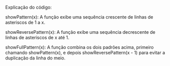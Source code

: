 Explicação do código:

showPattern(x): A função exibe uma sequência crescente de linhas de asteriscos de 1 a x.

showReversePattern(x): A função exibe uma sequência decrescente de linhas de asteriscos de x até 1.

showFullPattern(x): A função combina os dois padrões acima, primeiro chamando showPattern(x), e depois showReversePattern(x - 1) para evitar a duplicação da linha do meio.
